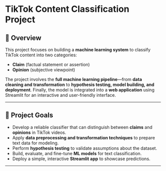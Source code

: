 # TikTok Content Classification Project  

## 📌 Overview  
This project focuses on building a **machine learning system** to classify TikTok content into two categories:  
- **Claim** (factual statement or assertion)  
- **Opinion** (subjective viewpoint)  

The project involves the **full machine learning pipeline**—from **data cleaning and transformation** to **hypothesis testing, model building, and deployment**. Finally, the model is integrated into a **web application** using Streamlit for an interactive and user-friendly interface.  

---

## 🎯 Project Goals  
- Develop a reliable classifier that can distinguish between **claims** and **opinions** in TikTok videos.  
- Apply **data preprocessing and transformation techniques** to prepare text data for modeling.  
- Perform **hypothesis testing** to validate assumptions about the dataset.  
- Build, evaluate, and fine-tune **ML models** for text classification.  
- Deploy a simple, interactive **Streamlit app** to showcase predictions.  

---
